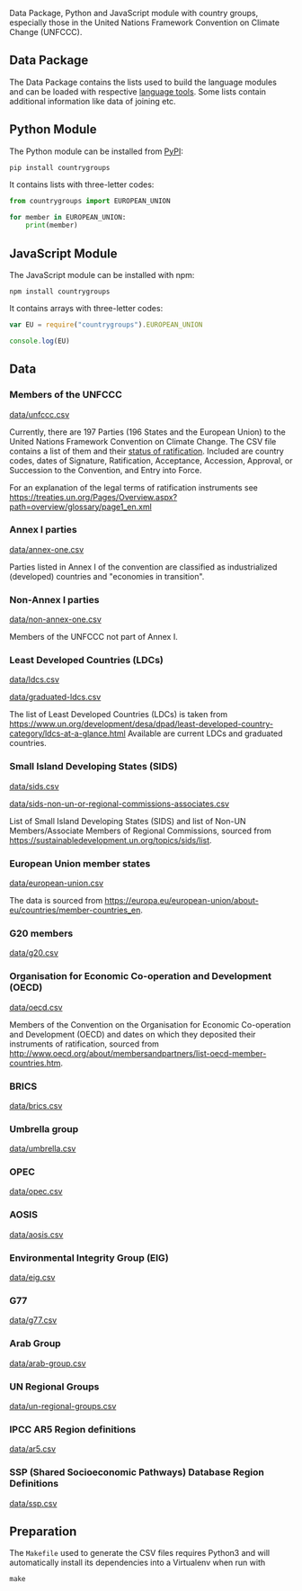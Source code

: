 Data Package, Python and JavaScript module with country groups, especially those in the United Nations Framework Convention on Climate Change (UNFCCC).

## Data Package

The Data Package contains the lists used to build the language modules and can
be loaded with respective [language tools](http://frictionlessdata.io/tools/).
Some lists contain additional information like data of joining etc.

## Python Module

The Python module can be installed from
[PyPI](https://pypi.python.org/pypi/countrygroups):

```
pip install countrygroups
```

It contains lists with three-letter codes:

```py
from countrygroups import EUROPEAN_UNION

for member in EUROPEAN_UNION:
    print(member)
```

## JavaScript Module

The JavaScript module can be installed with npm:

```
npm install countrygroups
```

It contains arrays with three-letter codes:

```js
var EU = require("countrygroups").EUROPEAN_UNION

console.log(EU)
```

## Data

### Members of the UNFCCC

[data/unfccc.csv](data/unfccc.csv)

Currently, there are 197 Parties (196 States and the European Union) to the United
Nations Framework Convention on Climate Change.
The CSV file contains a list of them and their [status of ratification](http://unfccc.int/essential_background/convention/status_of_ratification/items/2631.php).
Included are country codes, dates of Signature, Ratification, Acceptance,
Accession, Approval, or Succession to the Convention, and Entry into Force.

For an explanation of the legal terms of ratification instruments see
<https://treaties.un.org/Pages/Overview.aspx?path=overview/glossary/page1_en.xml>

### Annex I parties

[data/annex-one.csv](data/annex-one.csv)

Parties listed in Annex I of the convention are classified as industrialized (developed) countries and "economies in transition".

### Non-Annex I parties

[data/non-annex-one.csv](data/non-annex-one.csv)

Members of the UNFCCC not part of Annex I.

### Least Developed Countries (LDCs)

[data/ldcs.csv](data/ldcs.csv)

[data/graduated-ldcs.csv](data/graduated-ldcs.csv)

The list of Least Developed Countries (LDCs) is taken from
<https://www.un.org/development/desa/dpad/least-developed-country-category/ldcs-at-a-glance.html>
Available are current LDCs and graduated countries.

### Small Island Developing States (SIDS)

[data/sids.csv](data/sids.csv)

[data/sids-non-un-or-regional-commissions-associates.csv](data/sids-non-un-or-regional-commissions-associates.csv)

List of Small Island Developing States (SIDS) and list of Non-UN Members/Associate Members of Regional Commissions, sourced from
<https://sustainabledevelopment.un.org/topics/sids/list>.

### European Union member states

[data/european-union.csv](data/european-union.csv)

The data is sourced from <https://europa.eu/european-union/about-eu/countries/member-countries_en>.

### G20 members

[data/g20.csv](data/g20.csv)

### Organisation for Economic Co-operation and Development (OECD)

[data/oecd.csv](data/oecd.csv)

Members of the Convention on the Organisation for Economic Co-operation and Development (OECD) and dates on which they deposited their instruments of ratification, sourced from <http://www.oecd.org/about/membersandpartners/list-oecd-member-countries.htm>.

### BRICS

[data/brics.csv](data/brics.csv)

### Umbrella group

[data/umbrella.csv](data/umbrella.csv)

### OPEC

[data/opec.csv](data/opec.csv)

### AOSIS

[data/aosis.csv](data/aosis.csv)

### Environmental Integrity Group (EIG)

[data/eig.csv](data/eig.csv)

### G77

[data/g77.csv](data/g77.csv)

### Arab Group

[data/arab-group.csv](data/arab-group.csv)

### UN Regional Groups

[data/un-regional-groups.csv](data/un-regional-groups.csv)

### IPCC AR5 Region definitions

[data/ar5.csv](data/ar5.csv)

### SSP (Shared Socioeconomic Pathways) Database Region Definitions

[data/ssp.csv](data/ssp.csv)


## Preparation

The `Makefile` used to generate the CSV files requires Python3 and will
automatically install its dependencies into a Virtualenv when run with

```shell
make
```

